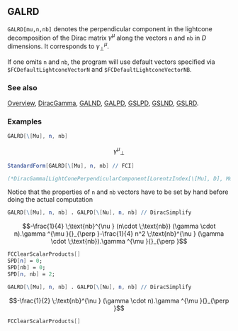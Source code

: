 ```mathematica
 
```

## GALRD

`GALRD[mu,n,nb]` denotes the perpendicular component in the lightcone decomposition of the Dirac matrix $\gamma^{\mu }$  along the vectors `n` and `nb` in $D$ dimensions. It corresponds to $\gamma^{\mu}_{\perp}$.

If one omits `n` and `nb`, the program will use default vectors specified via `$FCDefaultLightconeVectorN` and `$FCDefaultLightconeVectorNB`.

### See also

[Overview](Extra/FeynCalc.md), [DiracGamma](DiracGamma.md), [GALND](GALND.md), [GALPD](GALPD.md), [GSLPD](GSLPD.md), [GSLND](GSLND.md), [GSLRD](GSLRD.md).

### Examples

```mathematica
GALRD[\[Mu], n, nb]
```

$$\gamma ^{\mu }{}_{\perp }$$

```mathematica
StandardForm[GALRD[\[Mu], n, nb] // FCI]

(*DiracGamma[LightConePerpendicularComponent[LorentzIndex[\[Mu], D], Momentum[n, D], Momentum[nb, D]], D]*)
```

Notice that the properties of `n` and `nb` vectors have to be set by hand before doing the actual computation

```mathematica
GALRD[\[Mu], n, nb] . GALPD[\[Nu], n, nb] // DiracSimplify
```

$$-\frac{1}{4} \;\text{nb}^{\nu } (n\cdot \;\text{nb}) (\gamma \cdot n).\gamma ^{\mu }{}_{\perp }-\frac{1}{4} n^2 \;\text{nb}^{\nu } (\gamma \cdot \;\text{nb}).\gamma ^{\mu }{}_{\perp }$$

```mathematica
FCClearScalarProducts[]
SPD[n] = 0;
SPD[nb] = 0;
SPD[n, nb] = 2;
```

```mathematica
GALRD[\[Mu], n, nb] . GALPD[\[Nu], n, nb] // DiracSimplify
```

$$-\frac{1}{2} \;\text{nb}^{\nu } (\gamma \cdot n).\gamma ^{\mu }{}_{\perp }$$

```mathematica
FCClearScalarProducts[]
```